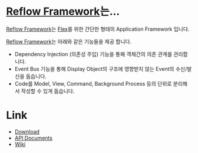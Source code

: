 # [Reflow Framework]는...

[Reflow Framework]는 [Flex]를 위한 간단한 형태의 Application Framework 입니다.

[Reflow Framework]는 아래와 같은 기능들을 제공 합니다.

- Dependency Injection (의존성 주입) 기능을 통해 객체간의 의존 관계를 관리합니다.
- Event Bus 기능을 통해 Display Object의 구조에 영향받지 않는 Event의 수신/발신을 돕습니다.
- Code를 Model, View, Command, Background Process 등의 단위로 분리해서 작성할 수 있게 돕습니다.

# Link

- [Download](https://github.com/iamssen/ssenkit.mvc/releases)
- [API Documents](https://iamssen.github.io/reflow)
- [Wiki](https://github.com/iamssen/reflow/wiki)



[Flex]: http://flex.apache.org/
[Reflow Framework]: https://github.com/iamssen/reflow
